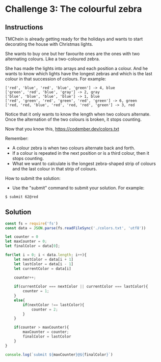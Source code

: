 # Challenge 3: The colourful zebra

## Instructions

TMChein is already getting ready for the holidays and wants to start decorating the house with Christmas lights.

She wants to buy one but her favourite ones are the ones with two alternating colours. Like a two-coloured zebra.

She has made the lights into arrays and each position a colour. And he wants to know which lights have the longest zebras and which is the last colour in that succession of colours. For example:

```
['red', 'blue', 'red', 'blue', 'green'] -> 4, blue
['green', 'red', 'blue', 'gray'] -> 2, gray
['blue', 'blue', 'blue', 'blue'] -> 1, blue
['red', 'green', 'red', 'green', 'red', 'green'] -> 6, green
['red, 'red, 'blue', 'red', 'red, 'red', 'green'] -> 3, red
```

Notice that it only wants to know the length when two colours alternate. Once the alternation of the two colours is broken, it stops counting.

Now that you know this, https://codember.dev/colors.txt

Remember:
- A colour zebra is when two colours alternate back and forth.
- If a colour is repeated in the next position or is a third colour, then it stops counting.
- What we want to calculate is the longest zebra-shaped strip of colours and the last colour in that strip of colours.

How to submit the solution:
- Use the "submit" command to submit your solution. For example:

```bash
$ submit 62@red
```

## Solution

```js
const fs = require('fs')
const data = JSON.parse(fs.readFileSync('./colors.txt', 'utf8'))

let counter = 0
let maxCounter = 0;
let finalColor = data[0];

for(let i = 0; i < data.length; i++){
    let nextColor = data[i + 1]
    let lastColor = data[i - 1]
    let currentColor = data[i]

    counter++;
    
    if(currentColor === nextColor || currentColor === lastColor){
        counter = 1;
    }
    else{
        if(nextColor !== lastColor){
            counter = 2;
        }
    }

    if(counter > maxCounter){
        maxCounter = counter;
        finalColor = lastColor
    }
}

console.log(`submit ${maxCounter}@${finalColor}`)
```
